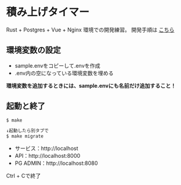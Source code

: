 # 積み上げタイマー

Rust + Postgres + Vue + Nginx 環境での開発練習。
開発手順は [こちら](https://scrapbox.io/programming-technology/docker-compose%E3%81%A7Vue%E3%83%95%E3%83%AD%E3%83%B3%E3%83%88%EF%BC%8BRust%E3%83%90%E3%83%83%E3%82%AF%EF%BC%8BPostgreSQL)

## 環境変数の設定
- sample.envをコピーして.envを作成
- .env内の空になっている環境変数を埋める

**環境変数を追加するときには、sample.envにも名前だけ追加すること！**

## 起動と終了
``` bash
$ make

↓起動したら別タブで
$ make migrate
```
- サービス：http://localhost
- API：http://localhost:8000
- PG ADMIN：http://localhost:8080

Ctrl + Cで終了
